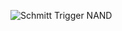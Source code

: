 ![Schmitt Trigger NAND](https://github.com/orhanercan/PCB-Design--HW/assets/57947304/c635ed11-44f2-4c9f-a6d6-20dc74559473)
